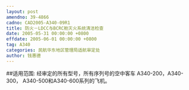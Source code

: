 ```yaml
---
layout: post
amendno: 39-4866
cadno: CAD2005-A340-09R1
title: 防火－LDCC与BCRC舱灭火系统清洁检查
date: 2005-05-31 00:00:00 +0800
effdate: 2005-06-01 00:00:00 +0800
tag: A340
categories: 民航华东地区管理局适航审定处
author: 钱惠德
---
```


##适用范围:
经审定的所有型号，所有序列号的空中客车 A340-200，A340-300， A340-500和A340-600系列的飞机。

